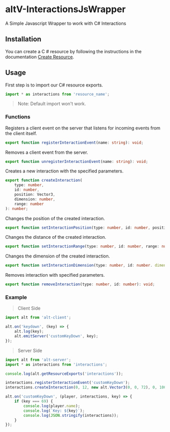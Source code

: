 # altV-InteractionsJsWrapper

A Simple Javascript Wrapper to work with C# Interactions

## Installation

You can create a C # resource by following the instructions in the documentation [Create Resource](https://fabianterhorst.github.io/coreclr-module/articles/create-resource.html).

## Usage

First step is to import our C# resource exports.

```javascript
import * as interactions from 'resource_name';
```

> Note: Default import won't work.

### Functions

Registers a client event on the server that listens for incoming events from the client itself.

```typescript
export function registerInteractionEvent(name: string): void;
```

Removes a client event from the server.

```typescript
export function unregisterInteractionEvent(name: string): void;
```

Creates a new interaction with the specified parameters.

```typescript
export function createInteraction(
	type: number,
	id: number,
	position: Vector3,
	dimension: number,
	range: number
): number;
```

Changes the position of the created interaction.

```typescript
export function setInteractionPosition(type: number, id: number, position: Vector3): void;
```

Changes the distance of the created interaction.

```typescript
export function setInteractionRange(type: number, id: number, range: number): void;
```

Changes the dimension of the created interaction.

```typescript
export function setInteractionDimension(type: number, id: number. dimension: number): void;
```

Removes interaction with specified parameters.

```typescript
export function removeInteraction(type: number, id: number): void;
```

### Example

> Client Side

```javascript
import alt from 'alt-client';

alt.on('keydown', (key) => {
	alt.log(key);
	alt.emitServer('customKeyDown', key);
});
```

> Server Side

```javascript
import alt from 'alt-server';
import * as interactions from 'interactions';

console.log(alt.getResourceExports('interactions'));

interactions.registerInteractionEvent('customKeyDown');
interactions.createInteraction(0, 12, new alt.Vector3(0, 0, 72), 0, 100);

alt.on('customKeyDown', (player, interactions, key) => {
	if (key === 69) {
		console.log(player.name);
		console.log(`Key: ${key}`);
		console.log(JSON.stringify(interactions));
	}
});
```
